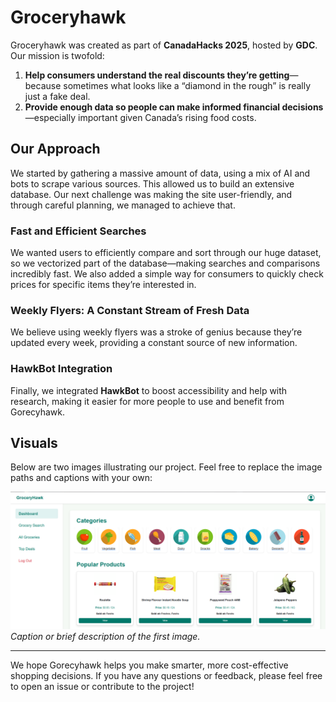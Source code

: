 # Groceryhawk

Groceryhawk was created as part of **CanadaHacks 2025**, hosted by **GDC**. Our mission is twofold:

1. **Help consumers understand the real discounts they’re getting**—because sometimes what looks like a “diamond in the rough” is really just a fake deal.  
2. **Provide enough data so people can make informed financial decisions**—especially important given Canada’s rising food costs.

## Our Approach

We started by gathering a massive amount of data, using a mix of AI and bots to scrape various sources. This allowed us to build an extensive database. Our next challenge was making the site user-friendly, and through careful planning, we managed to achieve that.

### Fast and Efficient Searches

We wanted users to efficiently compare and sort through our huge dataset, so we vectorized part of the database—making searches and comparisons incredibly fast. We also added a simple way for consumers to quickly check prices for specific items they’re interested in.

### Weekly Flyers: A Constant Stream of Fresh Data

We believe using weekly flyers was a stroke of genius because they’re updated every week, providing a constant source of new information.

### HawkBot Integration

Finally, we integrated **HawkBot** to boost accessibility and help with research, making it easier for more people to use and benefit from Gorecyhawk.

## Visuals

Below are two images illustrating our project. Feel free to replace the image paths and captions with your own:

![Gorecyhawk Interface](Display_Image_1)  
*Caption or brief description of the first image.*


---

We hope Gorecyhawk helps you make smarter, more cost-effective shopping decisions. If you have any questions or feedback, please feel free to open an issue or contribute to the project!
